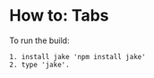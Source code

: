 How to: Tabs
============

To run the build:

    1. install jake 'npm install jake'
    2. type 'jake'.